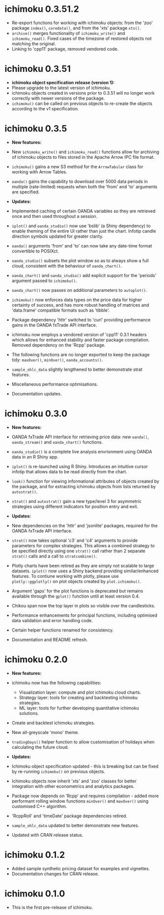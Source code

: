 # ichimoku 0.3.51.2

* Re-export functions for working with ichimoku objects: from the 'zoo' package `index()`, `coredata()`, and from the 'xts' package `xts()`.
* `archive()` merges functionality of `ichimoku_write()` and `ichimoku_read()`. Fixed cases of the timezone of restored objects not matching the original.
* Linking to 'cpp11' package, removed vendored code.

# ichimoku 0.3.51

* **ichimoku object specification release (version 1):**
* Please upgrade to the latest version of ichimoku.
* ichimoku objects created in versions prior to 0.3.51 will no longer work correctly with newer versions of the package.
* `ichimoku()` can be called on previous objects to re-create the objects according to the v1 specification.

# ichimoku 0.3.5

* **New features:**

* New `ichimoku_write()` and `ichimoku_read()` functions allow for archiving of ichimoku objects to files stored in the Apache Arrow IPC file format.
* `ichimoku()` gains a new S3 method for the `ArrowTabular` class for working with Arrow Tables.
* `oanda()` gains the capability to download over 5000 data periods in multiple (rate-limited) requests when both the 'from' and 'to' arguments are specified.

* **Updates:**

* Implemented caching of certain OANDA variables so they are retrieved once and then used throughout a session.
* `iplot()` and `oanda_studio()` now use 'bslib' (a Shiny dependency) to enable theming of the entire UI rather than just the chart. Infotip candle direction symbols updated for greater clarity.
* `oanda()` arguments 'from' and 'to' can now take any date-time format convertible to POSIXct.
* `oanda_studio()` subsets the plot window so as to always show a full cloud, consistent with the behaviour of `oanda_chart()`.
* `oanda_chart()` and `oanda_studio()` add explicit support for the 'periods' argument passed to `ichimoku()`.
* `oanda_chart()` now passes on additional parameters to `autoplot()`.
* `ichimoku()` now enforces data types on the price data for higher certainty of success, and has more robust handling of matrices and 'data.frame' compatible formats such as 'tibble'.
* Package dependency 'httr' switched to 'curl' providing performance gains in the OANDA fxTrade API interface.
* ichimoku now employs a vendored version of 'cpp11' 0.3.1 headers which allows for enhanced stability and faster package compilation. Removed dependency on the 'Rcpp' package.
* The following functions are no longer exported to keep the package tidy: `maxOver()`, `minOver()`, `oanda_accounts()`.
* `sample_ohlc_data` slightly lengthened to better demonstrate strat features.
* Miscellaneous performance optimisations.
* Documentation updates.

# ichimoku 0.3.0

* **New features:**

* OANDA fxTrade API interface for retrieving price data: new `oanda()`, `oanda_stream()` and `oanda_chart()` functions.
* `oanda_studio()` is a complete live analysis envrionment using OANDA data in an R Shiny app.
* `iplot()` is re-launched using R Shiny. Introduces an intuitive cursor infotip that allows data to be read directly from the chart.
* `look()` function for viewing informational attributes of objects created by the package, and for extracting ichimoku objects from lists returned by `autostrat()`.
* `strat()` and `autostrat()` gain a new type/level 3 for asymmetric strategies using different indicators for position entry and exit. 

* **Updates:**

* New dependencies on the 'httr' and 'jsonlite' packages, required for the OANDA fxTrade API interface.
* `strat()` now takes optional 'c3' and 'c4' arguments to provide parameters for complex strategies. This allows a combined strategy to be specified directly using one `strat()` call rather than 2 separate `strat()` calls and a call to `stratcombine()`.
* Plotly charts have been retired as they are simply not scalable to large datasets. `iplot()` now uses a Shiny backend providing similar/enhanced features. To contiune working with plotly, please use `plotly::ggplotly()` on plot objects created by `plot.ichimoku()`.
* Argument 'gaps' for the plot functions is deprecated but remains available through the `gplot()` function until at least version 0.4.
* Chikou span now the top layer in plots so visible over the candlesticks.
* Performance enhancements for principal functions, including optimised data validation and error handling code.
* Certain helper functions renamed for consistency.
* Documentation and README refresh.

# ichimoku 0.2.0

* **New features:**

* ichimoku now has the following capabilities:
  - Visualization layer: compute and plot ichimoku cloud charts.
  - Strategy layer: tools for creating and backtesting ichimoku strategies.
  - ML layer: tools for further developing quantitative ichimoku solutions.
* Create and backtest ichimoku strategies.
* New all-greyscale 'mono' theme.
* `tradingDays()` helper function to allow customisation of holidays when calculating the future cloud.

* **Updates:**

* Ichimoku object specification updated - this is breaking but can be fixed by re-running `ichimoku()` on previous objects.
* Ichimoku objects now inherit 'xts' and 'zoo' classes for better integration with other econometrics and analytics packages.
* Package now depends on 'Rcpp' and requires compilation - added more performant rolling window functions `minOver()` and `maxOver()` using customised C++ algorithm.
* 'RcppRoll' and 'timeDate' package dependencies retired.
* `sample_ohlc_data` updated to better demonstrate new features.
* Updated with CRAN release status.

# ichimoku 0.1.2

* Added sample synthetic pricing dataset for examples and vignettes.
* Documentation changes for CRAN release.

# ichimoku 0.1.0

* This is the first pre-release of ichimoku.
